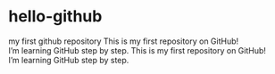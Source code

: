 # hello-github
my first github repository
This is my first repository on GitHub!  
I’m learning GitHub step by step.
This is my first repository on GitHub!  
I’m learning GitHub step by step.

